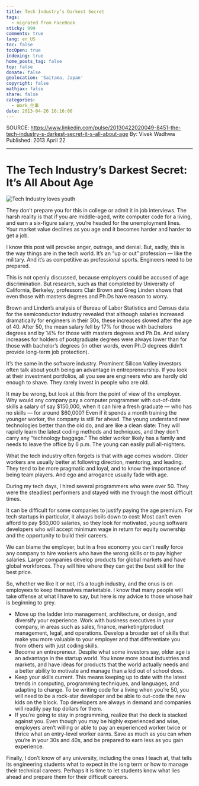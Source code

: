 ```yaml
---
title: Tech Industry’s Darkest Secret
tags:
  - migrated from FaceBook
sticky: 999
comments: true
lang: en_US
toc: false
tocOpen: true
indexing: true
home_posts_tag: false
top: false
donate: false
geolocation: 'Saitama, Japan'
copyright: false
mathjax: false
share: false
categories:
  - Work_仕事
date: 2013-04-26 16:16:00
---
```

 SOURCE: https://www.linkedin.com/pulse/20130422020049-8451-the-tech-industry-s-darkest-secret-it-s-all-about-age
 By: Vivek Wadhwa
 Published: 2013 April 22

 ---

# The Tech Industry’s Darkest Secret: It’s All About Age

 ![Tech Industry loves youth](born_to_compute.jpeg)

 They don’t prepare you for this in college or admit it in job interviews. The harsh reality is that if you are middle-aged, write computer code for a living, and earn a six-figure salary, you’re headed for the unemployment lines. Your market value declines as you age and it becomes harder and harder to get a job.

 I know this post will provoke anger, outrage, and denial. But, sadly, this is the way things are in the tech world. It’s an “up or out” profession — like the military. And it’s as competitive as professional sports. Engineers need to be prepared.

 This is not openly discussed, because employers could be accused of age discrimination. But research, such as that completed by University of California, Berkeley, professors Clair Brown and Greg Linden shows that even those with masters degrees and Ph.Ds have reason to worry.

 Brown and Linden’s analysis of Bureau of Labor Statistics and Census data for the semiconductor industry revealed that although salaries increased dramatically for engineers in their 30s, these increases slowed after the age of 40. After 50, the mean salary fell by 17% for those with bachelors degrees and by 14% for those with masters degrees and Ph.Ds. And salary increases for holders of postgraduate degrees were always lower than for those with bachelor’s degrees (in other words, even Ph.D degrees didn’t provide long-term job protection).

 It’s the same in the software industry. Prominent Silicon Valley investors often talk about youth being an advantage in entrepreneurship. If you look at their investment portfolios, all you see are engineers who are hardly old enough to shave. They rarely invest in people who are old.

 It may be wrong, but look at this from the point of view of the employer. Why would any company pay a computer programmer with out-of-date skills a salary of say $150,000, when it can hire a fresh graduate — who has no skills — for around $60,000? Even if it spends a month training the younger worker, the company is still far ahead. The young understand new technologies better than the old do, and are like a clean slate: They will rapidly learn the latest coding methods and techniques, and they don’t carry any “technology baggage.” The older worker likely has a family and needs to leave the office by 6 p.m. The young can easily pull all-nighters.

 What the tech industry often forgets is that with age comes wisdom. Older workers are usually better at following direction, mentoring, and leading. They tend to be more pragmatic and loyal, and to know the importance of being team players. And ego and arrogance usually fade with age.

 During my tech days, I hired several programmers who were over 50. They were the steadiest performers and stayed with me through the most difficult times.

 It can be difficult for some companies to justify paying the age premium. For tech startups in particular, it always boils down to cost: Most can’t even afford to pay $60,000 salaries, so they look for motivated, young software developers who will accept minimum wage in return for equity ownership and the opportunity to build their careers.

 We can blame the employer, but in a free economy you can’t really force any company to hire workers who have the wrong skills or to pay higher salaries. Larger companies develop products for global markets and have global workforces. They will hire where they can get the best skill for the best price.

 So, whether we like it or not, it’s a tough industry, and the onus is on employees to keep themselves marketable. I know that many people will take offense at what I have to say, but here is my advice to those whose hair is beginning to grey.

 - Move up the ladder into management, architecture, or design, and diversify your experience. Work with business executives in your company, in areas such as sales, finance, marketing/product management, legal, and operations. Develop a broader set of skills that make you more valuable to your employer and that differentiate you from others with just coding skills.
 - Become an entrepreneur. Despite what some investors say, older age is an advantage in the startup world. You know more about industries and markets, and have ideas for products that the world actually needs and a better ability to motivate and manage than a kid out of school does.
 - Keep your skills current. This means keeping up to date with the latest trends in computing, programming techniques, and languages, and adapting to change. To be writing code for a living when you’re 50, you will need to be a rock-star developer and be able to out-code the new kids on the block. Top developers are always in demand and companies will readily pay top dollars for them.
 - If you’re going to stay in programming, realize that the deck is stacked against you. Even though you may be highly experienced and wise, employers aren’t willing or able to pay an experienced worker twice or thrice what an entry-level worker earns. Save as much as you can when you’re in your 30s and 40s, and be prepared to earn less as you gain experience.

 Finally, I don’t know of any university, including the ones I teach at, that tells its engineering students what to expect in the long term or how to manage their technical careers. Perhaps it is time to let students know what lies ahead and prepare them for their difficult careers.

